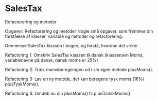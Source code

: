 # SalesTax
Refactorering og metoder

Opgaver: Refactorering og metoder
Nogle små opgaver, som fremmer din forståelse af klasser, variable og metoder og refactorering. 

Gennemse SalesTax klassen i bogen, og forstå, hvordan det virker. 

Refactoring 1: Omskriv SalesTax klassen til dansk (klassenavn Moms, variablenavne på dansk, dansk moms er 25%)
 
Refactoring 2: Træk momsberegningen ud i sin egen metode plusMoms(). 

Refactoring 3: Lav en ny metode, der kan beregene tysk moms (16%) plusTyskMoms().

Refactoring 4: Omdøb nu din plusMoms() til plusDanskMoms().
